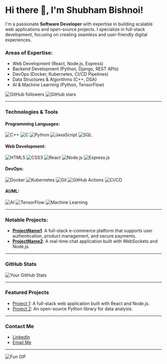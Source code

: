 # Hi there 👋, I'm Shubham Bishnoi!

I'm a passionate **Software Developer** with expertise in building scalable web applications and open-source projects. I specialize in full-stack development, focusing on creating seamless and user-friendly digital experiences.

### Areas of Expertise:
- Web Development (React, Node.js, Express)
- Backend Development (Python, Django, REST APIs)
- DevOps (Docker, Kubernetes, CI/CD Pipelines)
- Data Structures & Algorithms (C++, DSA)
- AI & Machine Learning (Python, TensorFlow)

![GitHub followers](https://img.shields.io/github/followers/Shubham-Bishnoi?label=Follow&style=social)
![GitHub stars](https://img.shields.io/github/stars/Shubham-Bishnoi?label=Stars&style=social)

---

### Technologies & Tools

#### Programming Languages:
![C++](https://img.shields.io/badge/-C++-333333?style=flat&logo=c%2B%2B)
![C](https://img.shields.io/badge/-C-333333?style=flat&logo=c)
![Python](https://img.shields.io/badge/-Python-333333?style=flat&logo=python)
![JavaScript](https://img.shields.io/badge/-JavaScript-333333?style=flat&logo=javascript)
![SQL](https://img.shields.io/badge/-SQL-333333?style=flat&logo=postgresql)

#### Web Development:
![HTML5](https://img.shields.io/badge/-HTML5-333333?style=flat&logo=html5)
![CSS3](https://img.shields.io/badge/-CSS3-333333?style=flat&logo=css3)
![React](https://img.shields.io/badge/-React-333333?style=flat&logo=react)
![Node.js](https://img.shields.io/badge/-Node.js-333333?style=flat&logo=node.js)
![Express.js](https://img.shields.io/badge/-Express.js-333333?style=flat&logo=express)

#### DevOps:
![Docker](https://img.shields.io/badge/-Docker-333333?style=flat&logo=docker)
![Kubernetes](https://img.shields.io/badge/-Kubernetes-333333?style=flat&logo=kubernetes)
![Git](https://img.shields.io/badge/-Git-333333?style=flat&logo=git)
![GitHub Actions](https://img.shields.io/badge/-GitHub%20Actions-333333?style=flat&logo=github-actions)
![CI/CD](https://img.shields.io/badge/-CI%2FCD-333333?style=flat&logo=jenkins)

#### AI/ML:
![AI](https://img.shields.io/badge/-Artificial%20Intelligence-333333?style=flat&logo=artificial-intelligence)
![TensorFlow](https://img.shields.io/badge/-TensorFlow-333333?style=flat&logo=tensorflow)
![Machine Learning](https://img.shields.io/badge/-Machine%20Learning-333333?style=flat&logo=python)

---

### Notable Projects:
- **[ProjectName1](https://github.com/Shubham-Bishnoi/ProjectName1)**: A full-stack e-commerce platform that supports user authentication, product management, and secure payments.
- **[ProjectName2](https://github.com/Shubham-Bishnoi/ProjectName2)**: A real-time chat application built with WebSockets and Node.js.

---

### GitHub Stats
![Your GitHub Stats](https://github-readme-stats.vercel.app/api?username=Shubham-Bishnoi&show_icons=true&theme=radical)

---

### Featured Projects
- [Project 1](https://github.com/Shubham-Bishnoi/Project1): A full-stack web application built with React and Node.js.
- [Project 2](https://github.com/Shubham-Bishnoi/Project2): An open-source Python library for data analysis.

---

### Contact Me
- [LinkedIn](https://www.linkedin.com/in/shubham-bishnoi-3b4b09237?utm_source=share&utm_campaign=share_via&utm_content=profile&utm_medium=ios_app)
- [Email Me](mailto:shubhambis9oi@gmail.com)

---

![Fun GIF](https://media.giphy.com/media/xT9IgzoKnwFNmISR8I/giphy.gif)
